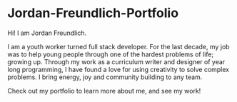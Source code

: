 # Jordan-Freundlich-Portfolio

Hi! I am Jordan Freundlich. 

I am a youth worker turned full stack developer. For the last decade, my job was to help young people through one of the hardest problems of life; growing up. Through my work as a curriculum writer and designer of year long programming, I have found a love for using creativity to solve complex problems. I bring energy, joy and community building to any team.

Check out my portfolio to learn more about me, and see my work! 